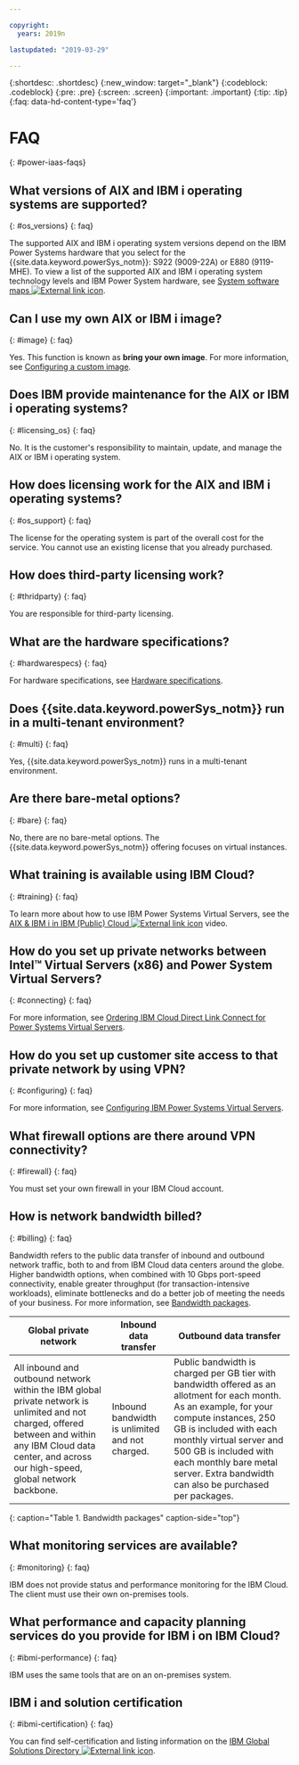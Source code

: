```yaml
---

copyright:
  years: 2019n

lastupdated: "2019-03-29"

---
```


{:shortdesc: .shortdesc}
{:new_window: target="_blank"}
{:codeblock: .codeblock}
{:pre: .pre}
{:screen: .screen}
{:important: .important}
{:tip: .tip}
{:faq: data-hd-content-type='faq'}

# FAQ
{: #power-iaas-faqs}

## What versions of AIX and IBM i operating systems are supported?
{: #os_versions}
{: faq}

The supported AIX and IBM i operating system versions depend on the IBM Power Systems hardware that you select for the {{site.data.keyword.powerSys_notm}}: S922 (9009-22A) or E880 (9119-MHE). To view a list of the supported AIX and IBM i operating system technology levels and IBM Power System hardware, see [System software maps ![External link icon](../icons/launch-glyph.svg "External link icon")](https://www-01.ibm.com/support/docview.wss?uid=ssm1maps).

## Can I use my own AIX or IBM i image?
{: #image}
{: faq}

Yes. This function is known as **bring your own image**. For more information, see [Configuring a custom image](/docs/infrastructure/power-iaas?topic=power-iaas-configuring-custom-image#configuring-custom-image).

## Does IBM provide maintenance for the AIX or IBM i operating systems?
{: #licensing_os}
{: faq}

No. It is the customer's responsibility to maintain, update, and manage the AIX or IBM i operating system.

## How does licensing work for the AIX and IBM i operating systems?
{: #os_support}
{: faq}

The license for the operating system is part of the overall cost for the service. You cannot use an existing license that you already purchased.

## How does third-party licensing work?
{: #thridparty}
{: faq}

You are responsible for third-party licensing.

## What are the hardware specifications?
{: #hardwarespecs}
{: faq}

For hardware specifications, see [Hardware specifications](/docs/infrastructure/power-iaas?topic=power-iaas-about-power-virtual-server#apvs-hardware-specifications).

## Does {{site.data.keyword.powerSys_notm}} run in a multi-tenant environment?
{: #multi}
{: faq}

Yes, {{site.data.keyword.powerSys_notm}} runs in a multi-tenant environment.

## Are there bare-metal options?
{: #bare}
{: faq}

No, there are no bare-metal options. The {{site.data.keyword.powerSys_notm}} offering focuses on virtual instances.

## What training is available using IBM Cloud?
{: #training}
{: faq}

To learn more about how to use IBM Power Systems Virtual Servers, see the [AIX & IBM i in IBM (Public) Cloud ![External link icon](../icons/launch-glyph.svg "External link icon")](https://youtu.be/y5QaNdGJ6R0) video.

## How do you set up private networks between Intel&trade; Virtual Servers (x86) and Power System Virtual Servers?
{: #connecting}
{: faq}

For more information, see [Ordering IBM Cloud Direct Link Connect for Power Systems Virtual Servers](/docs/infrastructure/power-iaas?topic=power-iaas-ordering-direct-link-connect).

## How do you set up customer site access to that private network by using VPN?
{: #configuring}
{: faq}

For more information, see [Configuring IBM Power Systems Virtual Servers](/docs/infrastructure/power-iaas?topic=power-iaas-cpn-configuring).

## What firewall options are there around VPN connectivity?
{: #firewall}
{: faq}

You must set your own firewall in your IBM Cloud account.

## How is network bandwidth billed?
{: #billing}
{: faq}

Bandwidth refers to the public data transfer of inbound and outbound network traffic, both to and from IBM Cloud data centers around the globe. Higher bandwidth options, when combined with 10 Gbps port-speed connectivity, enable greater throughput (for transaction-intensive workloads), eliminate bottlenecks and do a better job of meeting the needs of your business. For more information, see [Bandwidth packages](https://www.ibm.com/cloud/bandwidth).

| Global private network       | Inbound data transfer   |  Outbound data transfer     |
| ----------------------------- | ----------------- | --------------------  |
| All inbound and outbound network within the IBM global private network is unlimited and not charged, offered between and within any IBM Cloud data center, and across our high-speed, global network backbone. | Inbound bandwidth is unlimited and not charged.  | Public bandwidth is charged per GB tier with bandwidth offered as an allotment for each month. As an example, for your compute instances, 250 GB is included with each monthly virtual server and 500 GB is included with each monthly bare metal server. Extra bandwidth can also be purchased per packages.    |
{: caption="Table 1. Bandwidth packages" caption-side="top"}

<!-- ## WBackup and DR options for Virtual Servers?
{: #wbackup}
{: faq}

Backup and DR for cloud to cloud – BRMS with Cloud Storage Solutions or use manual with Savsys.  PowerHA Enterprise edition for Geo.  Licensing TBD for this bundle (can not bring their own license) – Bob to determine date/terms. -->

## What monitoring services are available?
{: #monitoring}
{: faq}

IBM does not provide status and performance monitoring for the IBM Cloud. The client must use their own on-premises tools.

## What performance and capacity planning services do you provide for IBM i on IBM Cloud?
{: #ibmi-performance}
{: faq}

IBM uses the same tools that are on an on-premises system.

## IBM i and solution certification
{: #ibmi-certification}
{: faq}

You can find self-certification and listing information on the [IBM Global Solutions Directory ![External link icon](../icons/launch-glyph.svg "External link icon")](https://www-356.ibm.com/partnerworld/gsd/homepage.do).

<!--
## Is there a price difference between shared or dedicated cores?
{: #shared}
{: faq}

No. Performance of shared cores is almost identical to dedicated cores. However, as server utilization spikes, there might be a cache or memory latency impacts. -->
